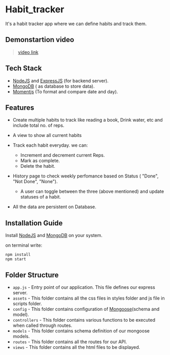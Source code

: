 # Habit_tracker

It's a habit tracker app where we can define habits and track them.

## Demonstartion video

> [video link]()

## Tech Stack

* [NodeJS](https://nodejs.org/en/) and [ExpressJS](https://expressjs.com/) (for backend server).
* [MongoDB](https://www.mongodb.com/) ( as database to store data).
* [Momentjs](https://momentjs.com/) (To format and compare date and day).

## Features

* Create multiple habits to track like reading a book, Drink water, etc and include total no. of reps.
* A view to show all current habits
* Track each habit everyday.  we can:
  * Increment and decrement current Reps.
  * Mark as complete.
  * Delete the habit.
* History page to check weekly perfomance based on Status ( "Done", "Not Done", "None").
  * A user can toggle between the three (above mentioned) and update statuses of a habit.

* All the data are persistent on Database.

## Installation Guide

Install [NodeJS](https://nodejs.org/en/) and [MongoDB](https://www.mongodb.com/) on your system.

on terminal write:

```
npm install 
npm start
```

## Folder Structure
* `app.js` - Entry point of our application. This file defines our express server.
* `assets` - This folder contains all the css files in styles folder and js file in scripts folder.
* `config` - This folder contains configuration of [Mongoose](https://mongoosejs.com/)(schema and model).
* `controllers` - This folder contains various functions to be executed when called through routes.
* `models` - This folder contains schema definition of our mongoose models.
* `routes` - This folder contains all the routes for our API.
* `views` - This folder contains all the html files to be displayed.
